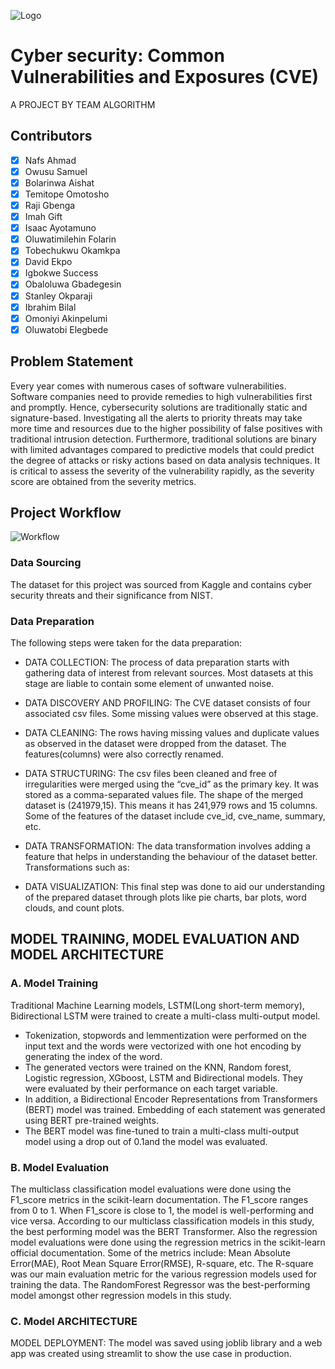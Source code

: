 
![Logo](https://i.postimg.cc/fk4z4bVN/CAPSTONE-PROJECT.png#center)


# Cyber security: Common Vulnerabilities and Exposures (CVE)

A PROJECT BY TEAM ALGORITHM



## Contributors

- [x] Nafs Ahmad
- [x] Owusu Samuel
- [x] Bolarinwa Aishat
- [x] Temitope Omotosho
- [x] Raji Gbenga
- [x] Imah Gift
- [x] Isaac Ayotamuno
- [x] Oluwatimilehin Folarin
- [x] Tobechukwu Okamkpa
- [x] David Ekpo
- [x] Igbokwe Success
- [x] Obaloluwa Gbadegesin
- [x] Stanley Okparaji
- [x] Ibrahim Bilal
- [x] Omoniyi Akinpelumi
- [x] Oluwatobi Elegbede
## Problem Statement


Every year comes with numerous cases of software vulnerabilities. Software companies need to provide remedies to high vulnerabilities first and promptly. Hence, cybersecurity solutions are traditionally static and signature-based. Investigating all the alerts to priority threats may take more time and resources due to the higher possibility of false positives with traditional intrusion detection. Furthermore, traditional solutions are binary with limited advantages compared to predictive models that could predict the degree of attacks or risky actions based on data analysis techniques. It is critical to assess the severity of the vulnerability rapidly, as the severity score are obtained from the severity metrics.
## Project Workflow

![Workflow](https://i.postimg.cc/8P2vHc9w/Brown-Pastel-Flowchart-Diagram-Graph-Template-1.png)

### Data Sourcing

The dataset for this project was sourced from Kaggle and contains cyber security threats and their significance from NIST.

### Data Preparation

The following steps were taken for the data preparation:

- DATA COLLECTION: The process of data preparation starts with gathering data of interest from relevant sources. Most datasets at this stage are liable to contain some element of unwanted noise.

- DATA DISCOVERY AND PROFILING: The CVE dataset consists of four associated csv files. Some missing values were observed at this stage.

- DATA CLEANING: The rows having missing values and duplicate values as observed in the dataset were dropped from the dataset. The features(columns) were also correctly renamed.

- DATA STRUCTURING: The csv files been cleaned and free of irregularities were merged using the “cve_id” as the primary key. It was stored as a comma-separated values file. The shape of the merged dataset is (241979,15). This means it has 241,979 rows and 15 columns. Some of the features of the dataset include cve_id, cve_name, summary, etc.

- DATA TRANSFORMATION: The data transformation involves adding a feature that helps in understanding the behaviour of the dataset better. Transformations such as:

- DATA VISUALIZATION: This final step was done to aid our understanding of the prepared dataset through plots like pie charts, bar plots, word clouds, and count plots.


## MODEL TRAINING, MODEL EVALUATION AND MODEL ARCHITECTURE

### A. Model Training

Traditional Machine Learning models, LSTM(Long short-term memory), Bidirectional LSTM were trained to create a multi-class multi-output model.

- Tokenization, stopwords and lemmentization were performed on the input text and the words were vectorized with one hot encoding by generating the index of the word.
- The generated vectors were trained on the KNN, Random forest, Logistic regression, XGboost, LSTM and Bidirectional models. They were evaluated by their performance on each target variable.
- In addition, a Bidirectional Encoder Representations from Transformers (BERT) model was trained. Embedding of each statement was generated using BERT pre-trained weights.
- The BERT model was fine-tuned to train a multi-class multi-output model using a drop out of 0.1and the model was evaluated.

### B. Model Evaluation

The multiclass classification model evaluations were done using the F1_score metrics in the scikit-learn documentation. The F1_score ranges from 0 to 1. When F1_score is close to 1, the model is well-performing and vice versa. According to our multiclass classification models in this study, the best performing model was the BERT Transformer. Also the regression model evaluations were done using the regression metrics in the scikit-learn official documentation. Some of the metrics include: Mean Absolute Error(MAE), Root Mean Square Error(RMSE), R-square, etc. The R-square was our main evaluation metric for the various regression models used for training the data. The RandomForest Regressor was the best-performing model amongst other regression models in this study.

### C. Model ARCHITECTURE

MODEL DEPLOYMENT: The model was saved using joblib library and a web app was created using streamlit to show the use case in production.
